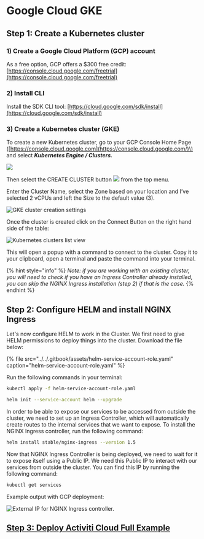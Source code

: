 # Google Cloud GKE

## Step 1: Create a Kubernetes cluster

### 1\) Create a Google Cloud Platform \(GCP\) account

As a free option, GCP offers a $300 free credit: [https://console.cloud.google.com/freetrial](https://console.cloud.google.com/freetrial)

### 2\) Install CLI

Install the SDK CLI tool: [https://cloud.google.com/sdk/install](https://cloud.google.com/sdk/install)

### 3\) Create a Kubernetes cluster \(GKE\)

To create a new Kubernetes cluster, go to your GCP Console Home Page \([https://console.cloud.google.com](https://console.cloud.google.com/)\) and select _**Kubernetes Engine / Clusters.**_

![](../../.gitbook/assets/gcp-console.png)

Then select the CREATE CLUSTER button ![](../../.gitbook/assets/create-gke-cluster-button.png) from the top menu.

Enter the Cluster Name, select the Zone based on your location and I’ve selected 2 vCPUs and left the Size to the default value \(3\).

![GKE cluster creation settings](../../.gitbook/assets/create-cluster-parameters.png)

Once the cluster is created click on the Connect Button on the right hand side of the table:

![Kubernetes clusters list view](../../.gitbook/assets/cluster-connect.png)

This will open a popup with a command to connect to the cluster. Copy it to your clipboard, open a terminal and paste the command into your terminal.

{% hint style="info" %}
_Note: if you are working with an existing cluster, you will need to check if you have an Ingress Controller already installed, you can skip the NGINX Ingress installation \(step 2\) if that is the case._
{% endhint %}

## **Step 2: Configure HELM and install NGINX Ingress**

Let's now configure HELM to work in the Cluster. We first need to give HELM permissions to deploy things into the cluster. Download the file below:

{% file src="../../.gitbook/assets/helm-service-account-role.yaml" caption="helm-service-account-role.yaml" %}

Run the following commands in your terminal:

```bash
kubectl apply -f helm-service-account-role.yaml
```

```bash
helm init --service-account helm --upgrade
```

In order to be able to expose our services to be accessed from outside the cluster, we need to set up an Ingress Controller, which will automatically create routes to the internal services that we want to expose. To install the NGINX Ingress controller, run the following command:

```bash
helm install stable/nginx-ingress --version 1.5
```

Now that NGINX Ingress Controller is being deployed, we need to wait for it to expose itself using a Public IP. We need this Public IP to interact with our services from outside the cluster. You can find this IP by running the following command:

```bash
kubectl get services
```

Example output with GCP deployment:

![External IP for NGINX Ingress controller.](../../.gitbook/assets/kubectl-get-services-external-ip.png)

## [Step 3: Deploy Activiti Cloud Full Example](./#step-3-deploy-activiti-cloud-full-example)

